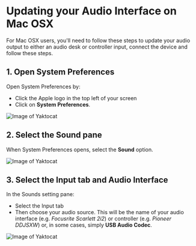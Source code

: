 # Updating your Audio Interface on Mac OSX

For Mac OSX users, you'll need to follow these steps to update your audio output to either an audio desk or controller input, connect the device and follow these steps.

## 1. Open System Preferences

Open System Preferences by:
 
- Click the Apple logo in the top left of your screen 
- Click on **System Preferences**.

![Image of Yaktocat](https://raw.githubusercontent.com/chewcode/Guide/master/using_chew/changing_your_audio_interface_mac_step_1.png)


## 2. Select the Sound pane

When System Preferences opens, select the **Sound** option.

![Image of Yaktocat](https://raw.githubusercontent.com/chewcode/Guide/master/using_chew/changing_your_audio_interface_mac_step_2.png)


## 3. Select the Input tab and Audio Interface

In the Sounds setting pane: 

- Select the Input tab 
- Then choose your audio source. This will be the name of your audio interface (e.g. _Focusrite Scarlett 2i2_) or controller (e.g. _Pioneer DDJSXW_) or, in some cases, simply **USB Audio Codec**.

![Image of Yaktocat](https://raw.githubusercontent.com/chewcode/Guide/master/using_chew/changing_your_audio_interface_mac_step_3.png)
